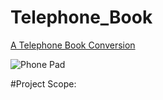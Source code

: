 # Telephone_Book
[A Telephone Book Conversion](https://pypi.org/project/phonewordzp/)

![Phone Pad](https://i.stack.imgur.com/mhJ3f.png)

#Project Scope: 
